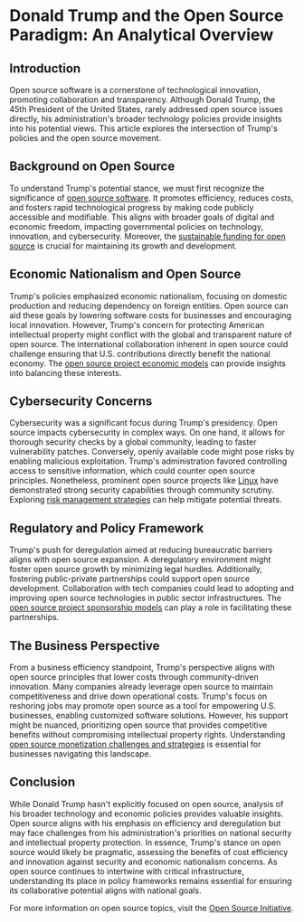 # Donald Trump and the Open Source Paradigm: An Analytical Overview

## Introduction

Open source software is a cornerstone of technological innovation, promoting collaboration and transparency. Although Donald Trump, the 45th President of the United States, rarely addressed open source issues directly, his administration's broader technology policies provide insights into his potential views. This article explores the intersection of Trump's policies and the open source movement.

## Background on Open Source

To understand Trump's potential stance, we must first recognize the significance of [open source software](https://en.wikipedia.org/wiki/Open-source_software). It promotes efficiency, reduces costs, and fosters rapid technological progress by making code publicly accessible and modifiable. This aligns with broader goals of digital and economic freedom, impacting governmental policies on technology, innovation, and cybersecurity. Moreover, the [sustainable funding for open source](https://www.license-token.com/wiki/sustainable-funding-for-open-source) is crucial for maintaining its growth and development.

## Economic Nationalism and Open Source

Trump's policies emphasized economic nationalism, focusing on domestic production and reducing dependency on foreign entities. Open source can aid these goals by lowering software costs for businesses and encouraging local innovation. However, Trump's concern for protecting American intellectual property might conflict with the global and transparent nature of open source. The international collaboration inherent in open source could challenge ensuring that U.S. contributions directly benefit the national economy. The [open source project economic models](https://www.license-token.com/wiki/open-source-project-economic-models) can provide insights into balancing these interests.

## Cybersecurity Concerns

Cybersecurity was a significant focus during Trump's presidency. Open source impacts cybersecurity in complex ways. On one hand, it allows for thorough security checks by a global community, leading to faster vulnerability patches. Conversely, openly available code might pose risks by enabling malicious exploitation. Trump's administration favored controlling access to sensitive information, which could counter open source principles. Nonetheless, prominent open source projects like [Linux](https://www.linuxfoundation.org/) have demonstrated strong security capabilities through community scrutiny. Exploring [risk management strategies](https://www.license-token.com/wiki/risk-management-strategies) can help mitigate potential threats.

## Regulatory and Policy Framework

Trump's push for deregulation aimed at reducing bureaucratic barriers aligns with open source expansion. A deregulatory environment might foster open source growth by minimizing legal hurdles. Additionally, fostering public-private partnerships could support open source development. Collaboration with tech companies could lead to adopting and improving open source technologies in public sector infrastructures. The [open source project sponsorship models](https://www.license-token.com/wiki/open-source-project-sponsorship-models) can play a role in facilitating these partnerships.

## The Business Perspective

From a business efficiency standpoint, Trump's perspective aligns with open source principles that lower costs through community-driven innovation. Many companies already leverage open source to maintain competitiveness and drive down operational costs. Trump's focus on reshoring jobs may promote open source as a tool for empowering U.S. businesses, enabling customized software solutions. However, his support might be nuanced, prioritizing open source that provides competitive benefits without compromising intellectual property rights. Understanding [open source monetization challenges and strategies](https://www.license-token.com/wiki/open-source-monetization-challenges-and-strategies) is essential for businesses navigating this landscape.

## Conclusion

While Donald Trump hasn't explicitly focused on open source, analysis of his broader technology and economic policies provides valuable insights. Open source aligns with his emphasis on efficiency and deregulation but may face challenges from his administration's priorities on national security and intellectual property protection. In essence, Trump's stance on open source would likely be pragmatic, assessing the benefits of cost efficiency and innovation against security and economic nationalism concerns. As open source continues to intertwine with critical infrastructure, understanding its place in policy frameworks remains essential for ensuring its collaborative potential aligns with national goals.

For more information on open source topics, visit the [Open Source Initiative](https://opensource.org/).